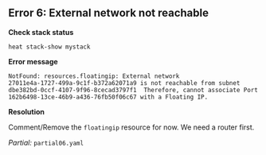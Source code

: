 ## Error 6: External network not reachable

**Check stack status**

```
heat stack-show mystack
```

**Error message**

```
NotFound: resources.floatingip: External network
27011e4a-1727-499a-9c1f-b372a62071a9 is not reachable from subnet
dbe382bd-0ccf-4107-9f96-8cecad3797f1  Therefore, cannot associate Port
162b6498-13ce-46b9-a436-76fb50f06c67 with a Floating IP.
```

**Resolution**

Comment/Remove the `floatingip` resource for now. We need a router first.

_Partial:_ `partial06.yaml`

<!--
As you probably guessed from the partial file name, I led you astray there: the
goal of our Heat template is to provide _all_ required infrastructure. This
includes a router, which won't exist for our freshly created network. The
reason I caused this error is that you might encounter this kind of problem in
the wild: 

Let's assume somebody publishes a Heat template that doesn't create its own
network/subnet but takes the network as a parameter, making the assumption that
this network _has_ a router. Now you download this template, pass a network
without a router and it doesn't work now. Now you'll know why that happens if
it does.

Anyway, please remove the floatingip resource now. You can also comment it out
if you like, the comment sign in Heat templates is a Hash sign ('#'), the same
you'd use in a shell script.
-->

